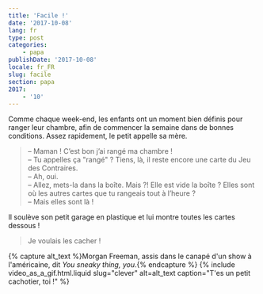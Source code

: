 ```yaml
---
title: 'Facile !'
date: '2017-10-08'
lang: fr
type: post
categories:
    - papa
publishDate: '2017-10-08'
locale: fr_FR
slug: facile
section: papa
2017:
    - '10'
---
```


Comme chaque week-end, les enfants ont un moment bien définis pour ranger leur chambre, afin de commencer la semaine dans de bonnes conditions. Assez rapidement, le petit appelle sa mère.

<!--more-->

> – Maman ! C’est bon j’ai rangé ma chambre !  
> – Tu appelles ça "rangé" ? Tiens, là, il reste encore une carte du Jeu des Contraires.  
> – Ah, oui.  
> – Allez, mets-la dans la boîte. Mais ?! Elle est vide la boîte ? Elles sont où les autres cartes que tu rangeais tout à l’heure ?  
> – Mais elles sont là ! 

Il soulève son petit garage en plastique et lui montre toutes les cartes dessous !

> Je voulais les cacher !

{% capture alt_text %}Morgan Freeman, assis dans le canapé d'un show à l'américaine, dit <i lang="en">You sneaky thing, you</i>.{% endcapture %}
{% include video_as_a_gif.html.liquid
    slug="clever"
    alt=alt_text
    caption="T'es un petit cachotier, toi !"
%}